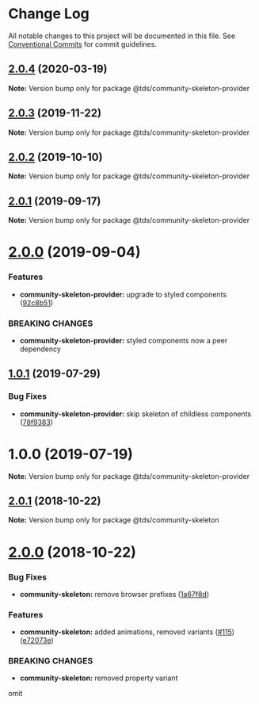 # Change Log

All notable changes to this project will be documented in this file.
See [Conventional Commits](https://conventionalcommits.org) for commit guidelines.

## [2.0.4](https://github.com/telus/tds-community/compare/@tds/community-skeleton-provider@2.0.3...@tds/community-skeleton-provider@2.0.4) (2020-03-19)

**Note:** Version bump only for package @tds/community-skeleton-provider





## [2.0.3](https://github.com/telus/tds-community/compare/@tds/community-skeleton-provider@2.0.2...@tds/community-skeleton-provider@2.0.3) (2019-11-22)

**Note:** Version bump only for package @tds/community-skeleton-provider





## [2.0.2](https://github.com/telus/tds-community/compare/@tds/community-skeleton-provider@2.0.1...@tds/community-skeleton-provider@2.0.2) (2019-10-10)

**Note:** Version bump only for package @tds/community-skeleton-provider





## [2.0.1](https://github.com/telus/tds-community/compare/@tds/community-skeleton-provider@2.0.0...@tds/community-skeleton-provider@2.0.1) (2019-09-17)

**Note:** Version bump only for package @tds/community-skeleton-provider





# [2.0.0](https://github.com/telus/tds-community/compare/@tds/community-skeleton-provider@1.0.1...@tds/community-skeleton-provider@2.0.0) (2019-09-04)


### Features

* **community-skeleton-provider:** upgrade to styled components ([92c8b51](https://github.com/telus/tds-community/commit/92c8b51))


### BREAKING CHANGES

* **community-skeleton-provider:** styled components now a peer dependency





## [1.0.1](https://github.com/telus/tds-community/compare/@tds/community-skeleton-provider@1.0.0...@tds/community-skeleton-provider@1.0.1) (2019-07-29)


### Bug Fixes

* **community-skeleton-provider:** skip skeleton of childless components ([78f9383](https://github.com/telus/tds-community/commit/78f9383))





# 1.0.0 (2019-07-19)

**Note:** Version bump only for package @tds/community-skeleton-provider





<a name="2.0.1"></a>

## [2.0.1](https://github.com/telus/tds-community/compare/@tds/community-skeleton@2.0.0...@tds/community-skeleton@2.0.1) (2018-10-22)

**Note:** Version bump only for package @tds/community-skeleton

<a name="2.0.0"></a>

# [2.0.0](https://github.com/telus/tds-community/compare/@tds/community-skeleton@1.0.0...@tds/community-skeleton@2.0.0) (2018-10-22)

### Bug Fixes

- **community-skeleton:** remove browser prefixes ([1a67f8d](https://github.com/telus/tds-community/commit/1a67f8d))

### Features

- **community-skeleton:** added animations, removed variants ([#115](https://github.com/telus/tds-community/issues/115)) ([e72073e](https://github.com/telus/tds-community/commit/e72073e))

### BREAKING CHANGES

- **community-skeleton:** removed property variant

omit
